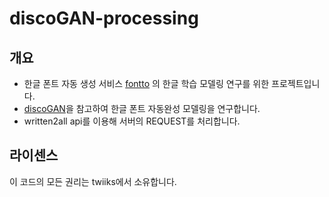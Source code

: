 discoGAN-processing
===========================

개요
---------------------------

- 한글 폰트 자동 생성 서비스 [fontto](http://fontto.creatorlink.net/) 의 한글 학습 모델링 연구를 위한 프로젝트입니다.
- [discoGAN](https://arxiv.org/abs/1703.05192)을 참고하여 한글 폰트 자동완성 모델링을 연구합니다.
- written2all api를 이용해 서버의 REQUEST를 처리합니다.

라이센스
----------------------------
이 코드의 모든 권리는 twiiks에서 소유합니다.
